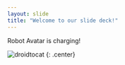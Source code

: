 ```yaml
---
layout: slide
title: "Welcome to our slide deck!"
---
```


Robot Avatar is charging!

![droidtocat](https://octodex.github.com/images/droidtocat.png)
{: .center}
